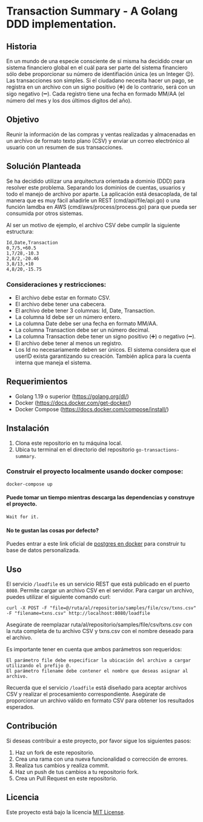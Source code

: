 # Transaction Summary - A Golang DDD implementation.

## Historia
En un mundo de una especie consciente de sí misma ha decidido crear un sistema financiero global en el cuál para ser parte del sistema financiero sólo debe proporcionar su número de identifiación única (es un Integer 😉). Las transacciones son simples. Si el ciudadano necesita hacer un pago, se registra en un archivo con un signo positivo (➕) de lo contrario, será con un sigo negativo (➖). Cada registro tiene una fecha en formado MM/AA (el número del mes y los dos últimos digitos del año).

## Objetivo
Reunir la información de las compras y ventas realizadas y almacenadas en un archivo de formato texto plano (CSV) y enviar un correo electrónico al usuario con un resumen de sus transacciones.

## Solución Planteada
Se ha decidido utilizar una arquitectura orientada a dominio (DDD) para resolver este problema. Separando los dominios de cuentas, usuarios y todo el manejo de archivo por aparte. La aplicación está desacoplada, de tal manera que es muy fácil añadirle un REST (cmd/api/file/api.go) o una función lamdba en AWS (cmd/aws/process/process.go) para que pueda ser consumida por otros sistemas. 

Al ser un motivo de ejemplo, el archivo CSV debe cumplir la siguiente estructura:
```csv
Id,Date,Transaction
0,7/5,+60.5
1,7/28,-10.3
2,8/2,-20.46
3,8/13,+10
4,8/20,-15.75
```
### Consideraciones y restricciones:
- El archivo debe estar en formato CSV.
- El archivo debe tener una cabecera.
- El archivo debe tener 3 columnas: Id, Date, Transaction.
- La columna Id debe ser un número entero.
- La columna Date debe ser una fecha en formato MM/AA.
- La columna Transaction debe ser un número decimal.
- La columna Transaction debe tener un signo positivo (➕) o negativo (➖).
- El archivo debe tener al menos un registro.
- Los Id no necesariamente deben ser únicos. El sistema considera que el userID exista garantizando su creación. También aplica para la cuenta interna que maneja el sistema.

## Requerimientos

- Golang 1.19 o superior (https://golang.org/dl/)
- Docker (https://docs.docker.com/get-docker/)
- Docker Compose (https://docs.docker.com/compose/install/)

## Instalación

1. Clona este repositorio en tu máquina local.
2. Ubica tu terminal en el directorio del repositorio `go-transactions-summary`.
### Construir el proyecto localmente usando docker compose:

```console
docker-compose up
```
#### Puede tomar un tiempo mientras descarga las dependencias y construye el proyecto.
    Wait for it.
#### No te gustan las cosas por defecto?
Puedes entrar a este link oficial de [postgres en docker](https://hub.docker.com/_/postgres) para construir tu base de datos personalizada.

## Uso
El servicio `/loadfile`  es un servicio REST que está publicado en el puerto `8080`. Permite cargar un archivo CSV en el servidor. Para cargar un archivo, puedes utilizar el siguiente comando curl:

```shell
curl -X POST -F "file=@/ruta/al/repositorio/samples/file/csv/txns.csv" -F "filename=txns.csv" http://localhost:8080/loadfile
```
Asegúrate de reemplazar ruta/al/repositorio/samples/file/csv/txns.csv con la ruta completa de tu archivo CSV y txns.csv con el nombre deseado para el archivo.

Es importante tener en cuenta que ambos parámetros son requeridos:

    El parámetro file debe especificar la ubicación del archivo a cargar utilizando el prefijo @.
    El parámetro filename debe contener el nombre que deseas asignar al archivo.

Recuerda que el servicio `/loadfile` está diseñado para aceptar archivos CSV y realizar el procesamiento correspondiente. Asegúrate de proporcionar un archivo válido en formato CSV para obtener los resultados esperados.

## Contribución

Si deseas contribuir a este proyecto, por favor sigue los siguientes pasos:

1. Haz un fork de este repositorio.
2. Crea una rama con una nueva funcionalidad o corrección de errores.
3. Realiza tus cambios y realiza commit.
4. Haz un push de tus cambios a tu repositorio fork.
5. Crea un Pull Request en este repositorio.

## Licencia

Este proyecto está bajo la licencia [MIT License](LICENSE).